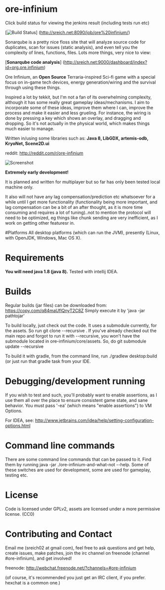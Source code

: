 # ore-infinium

Click build status for viewing the jenkins result (including tests run etc)

[![Build Status](http://sreich.net:8090/job/ore%20infinium/badge/icon)]
(http://sreich.net:8090/job/ore%20infinium/)

Sonarqube is a pretty nice floss site that will analyze source code for duplicates, scan for issues (static analysis), and even tell you the complexity of lines, functions, files. Lots more things, very nice to view:

[**Sonarqube code analysis**] (http://sreich.net:9000/dashboard/index?id=org.ore.infinium)

Ore Infinium, an **Open Source** Terraria-inspired Sci-fi game with a special focus
on in-game tech devices, energy generation/wiring and the survival through using
these things. 

Inspired a lot by tekkit, but I'm not a fan of its overwhelming complexity, although it has some really great gameplay ideas/mechanisms. I aim to incorporate some of these ideas, improve them where I can, improve the process and make it easier and less grueling. For instance, the wiring is done by pressing a key which shows an overlay, and dragging and dropping. So it's not actually in the physical world, which makes things much easier to manage.

Written in/using some libraries such as: **Java 8, LibGDX, artemis-odb, KryoNet, Scene2D.ui**

reddit: http://reddit.com/r/ore-infinium

![Screenshot](http://i.imgur.com/iCaUnQZ.png "Screenshot1")


**Extremely early development!**

It is planned and written for multiplayer but so far has only been tested local
machine only.

It also will not have any lag compensation/prediction etc
whatsoever for a while until I get more functionality (functionality being more
important, and lag compensation can be a bit of an after thought, as it is more
time consuming and requires a lot of tuning)..not to mention the protocol will
need to be optimized, eg things like chunk sending are very inefficient, as I
work on getting other featuresr in.

#Platforms
All desktop platforms (which can run the JVM), presently (Linux, with OpenJDK,
Windows, Mac OS X).

# Requirements
**You will need java 1.8 (java 8).** Tested with intellij IDEA. 

# Builds
Regular builds (jar files) can be downloaded from: https://copy.com/q84maUflQnyT2C8Z
Simply execute it by 'java -jar pathtojar'

To build locally, just check out the code. It uses a submodule currently, for the assets. So run git clone --recursive <the url>. If you've already checked out the main repo and forgot to run it with --recursive, you won't have the submodule located in ore-infinium/core/assets. So, do git submodule update --recursive

To build it with gradle, from the command line, run ./gradlew desktop:build (or just run that gradle task from your IDE.

# Debugging/development running

If you wish to test and such, you'll probably want to enable assertions, as I use
them all over the place to ensure consistent game state, and sane behavior. You
must pass '-ea' (which means "enable assertions") to VM Options.

For IDEA, see: http://www.jetbrains.com/idea/help/setting-configuration-options.html

# Command line commands
There are some command line commands that can be passed to it. Find them by running java -jar ./ore-infinium-and-what-not --help. Some of these switches are used for development, some are used for gameplay, testing etc.

# License
Code is licensed under GPLv2, assets are licensed under a more permissive license. (CC0)

# Contributing and Contact
Email me (sreich02 at gmail com), feel free to ask questions and get help, create issues, make patches, join the irc channel on freenode (channel #ore-infinium), and get involved!

freenode: http://webchat.freenode.net/?channels=#ore-infinium

(of course, it's recommended you just get an IRC client, if you prefer. hexchat is a common one.)

